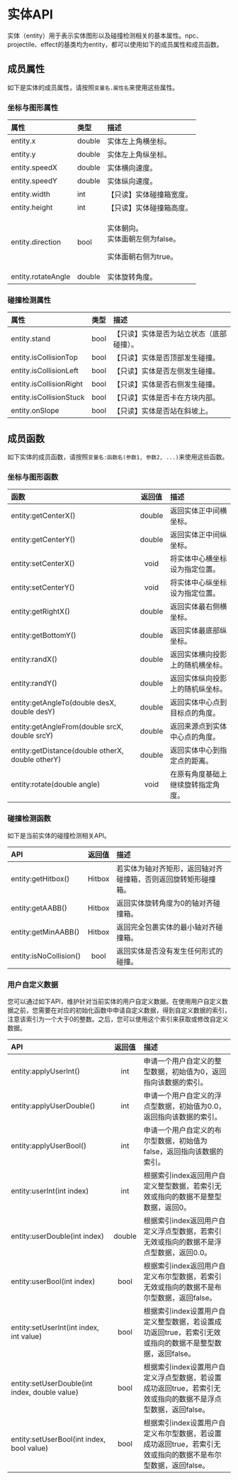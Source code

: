 # 实体API

实体（entity）用于表示实体图形以及碰撞检测相关的基本属性。npc、projectile、effect的基类均为entity，都可以使用如下的成员属性和成员函数。

## 成员属性

如下是实体的成员属性，请按照`变量名.属性名`来使用这些属性。

### 坐标与图形属性

<table>
  <thead>
    <tr>
      <th style="text-align:left">&#x5C5E;&#x6027;</th>
      <th style="text-align:left">&#x7C7B;&#x578B;</th>
      <th style="text-align:left">&#x63CF;&#x8FF0;</th>
    </tr>
  </thead>
  <tbody>
    <tr>
      <td style="text-align:left">entity.x</td>
      <td style="text-align:left">double</td>
      <td style="text-align:left">&#x5B9E;&#x4F53;&#x5DE6;&#x4E0A;&#x89D2;&#x6A2A;&#x5750;&#x6807;&#x3002;</td>
    </tr>
    <tr>
      <td style="text-align:left">entity.y</td>
      <td style="text-align:left">double</td>
      <td style="text-align:left">&#x5B9E;&#x4F53;&#x5DE6;&#x4E0A;&#x89D2;&#x7EB5;&#x5750;&#x6807;&#x3002;</td>
    </tr>
    <tr>
      <td style="text-align:left">entity.speedX</td>
      <td style="text-align:left">double</td>
      <td style="text-align:left">&#x5B9E;&#x4F53;&#x6A2A;&#x5411;&#x901F;&#x5EA6;&#x3002;</td>
    </tr>
    <tr>
      <td style="text-align:left">entity.speedY</td>
      <td style="text-align:left">double</td>
      <td style="text-align:left">&#x5B9E;&#x4F53;&#x7EB5;&#x5411;&#x901F;&#x5EA6;&#x3002;</td>
    </tr>
    <tr>
      <td style="text-align:left">entity.width</td>
      <td style="text-align:left">int</td>
      <td style="text-align:left">&#x3010;&#x53EA;&#x8BFB;&#x3011;&#x5B9E;&#x4F53;&#x78B0;&#x649E;&#x7BB1;&#x5BBD;&#x5EA6;&#x3002;</td>
    </tr>
    <tr>
      <td style="text-align:left">entity.height</td>
      <td style="text-align:left">int</td>
      <td style="text-align:left">&#x3010;&#x53EA;&#x8BFB;&#x3011;&#x5B9E;&#x4F53;&#x78B0;&#x649E;&#x7BB1;&#x9AD8;&#x5EA6;&#x3002;</td>
    </tr>
    <tr>
      <td style="text-align:left">entity.direction</td>
      <td style="text-align:left">bool</td>
      <td style="text-align:left">
        <p>&#x5B9E;&#x4F53;&#x671D;&#x5411;&#x3002;
          <br />&#x5B9E;&#x4F53;&#x9762;&#x671D;&#x5DE6;&#x4FA7;&#x4E3A;false&#x3002;</p>
        <p>&#x5B9E;&#x4F53;&#x9762;&#x671D;&#x53F3;&#x4FA7;&#x4E3A;true&#x3002;</p>
      </td>
    </tr>
    <tr>
      <td style="text-align:left">entity.rotateAngle</td>
      <td style="text-align:left">double</td>
      <td style="text-align:left">&#x5B9E;&#x4F53;&#x65CB;&#x8F6C;&#x89D2;&#x5EA6;&#x3002;</td>
    </tr>
  </tbody>
</table>

### 碰撞检测属性

| 属性 | 类型 | 描述 |
| :--- | :--- | :--- |
| entity.stand | bool | 【只读】实体是否为站立状态（底部碰撞）。 |
| entity.isCollisionTop | bool | 【只读】实体是否顶部发生碰撞。 |
| entity.isCollisionLeft | bool | 【只读】实体是否左侧发生碰撞。 |
| entity.isCollisionRight | bool | 【只读】实体是否右侧发生碰撞。 |
| entity.isCollisionStuck | bool | 【只读】实体是否卡在方块内部。 |
| entity.onSlope | bool | 【只读】实体是否站在斜坡上。 |

## 成员函数

如下实体的成员函数，请按照`变量名:函数名(参数1, 参数2, ...)`来使用这些函数。

### 坐标与图形函数

| 函数 | 返回值 | 描述 |
| :--- | :---: | :--- |
| entity:getCenterX\(\) | double | 返回实体正中间横坐标。 |
| entity:getCenterY\(\) | double | 返回实体正中间纵坐标。 |
| entity:setCenterX\(\) | void | 将实体中心横坐标设为指定位置。 |
| entity:setCenterY\(\) | void | 将实体中心纵坐标设为指定位置。 |
| entity:getRightX\(\) | double | 返回实体最右侧横坐标。 |
| entity:getBottomY\(\) | double | 返回实体最底部纵坐标。 |
| entity:randX\(\) | double | 返回实体横向投影上的随机横坐标。 |
| entity:randY\(\) | double | 返回实体纵向投影上的随机纵坐标。 |
| entity:getAngleTo\(double desX, double desY\) | double | 返回实体中心点到目标点的角度。 |
| entity:getAngleFrom\(double srcX, double srcY\) | double | 返回来源点到实体中心点的角度。 |
| entity:getDistance\(double otherX, double otherY\) | double | 返回实体中心到指定点的距离。 |
| entity:rotate\(double angle\) | void | 在原有角度基础上继续旋转指定角度。 |

### 碰撞检测函数

如下是当前实体的碰撞检测相关API。

| API | 返回值 | 描述 |
| :--- | :---: | :--- |
| entity:getHitbox\(\) | Hitbox | 若实体为轴对齐矩形，返回轴对齐碰撞箱，否则返回旋转矩形碰撞箱。 |
| entity:getAABB\(\) | Hitbox | 返回实体旋转角度为0的轴对齐碰撞箱。 |
| entity:getMinAABB\(\) | Hitbox | 返回完全包裹实体的最小轴对齐碰撞箱。 |
| entity:isNoCollision\(\) | bool | 返回实体是否没有发生任何形式的碰撞。 |

### 用户自定义数据

您可以通过如下API，维护针对当前实体的用户自定义数据。在使用用户自定义数据之前，您需要在对应的初始化函数中申请自定义数据，得到自定义数据的索引，注意该索引为一个大于0的整数。之后，您可以使用这个索引来获取或修改自定义数据。

| API | 返回值 | 描述 |
| :--- | :---: | :--- |
| entity:applyUserInt\(\) | int | 申请一个用户自定义的整型数据，初始值为0，返回指向该数据的索引。 |
| entity:applyUserDouble\(\) | int | 申请一个用户自定义的浮点型数据，初始值为0.0，返回指向该数据的索引。 |
| entity:applyUserBool\(\) | int | 申请一个用户自定义的布尔型数据，初始值为false，返回指向该数据的索引。 |
| entity:userInt\(int index\) | int | 根据索引index返回用户自定义整型数据，若索引无效或指向的数据不是整型数据，返回0。 |
| entity:userDouble\(int index\) | double | 根据索引index返回用户自定义浮点型数据，若索引无效或指向的数据不是浮点型数据，返回0.0。 |
| entity:userBool\(int index\) | bool | 根据索引index返回用户自定义布尔型数据，若索引无效或指向的数据不是布尔型数据，返回false。 |
| entity:setUserInt\(int index, int value\) | bool | 根据索引index设置用户自定义整型数据，若设置成功返回true，若索引无效或指向的数据不是整型数据，返回false。 |
| entity:setUserDouble\(int index, double value\) | bool | 根据索引index设置用户自定义浮点型数据，若设置成功返回true，若索引无效或指向的数据不是浮点型数据，返回false。 |
| entity:setUserBool\(int index, bool value\) | bool | 根据索引index设置用户自定义布尔型数据，若设置成功返回true，若索引无效或指向的数据不是布尔型数据，返回false。 |

